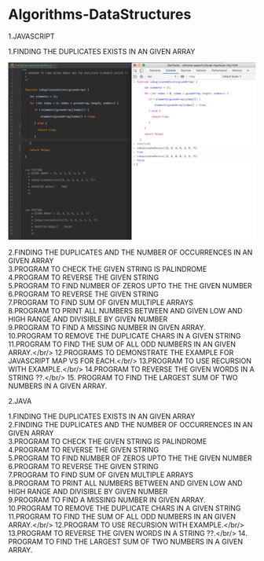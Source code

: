 # Algorithms-DataStructures

1.JAVASCRIPT 

1.FINDING THE DUPLICATES EXISTS IN AN GIVEN ARRAY <br />

![alt text](https://github.com/GaneshMadhuDev/Algorithms-DataStructures/blob/master/JAVASCRIPT/Test/ScreenShots/isDuplicatesExists.png?raw=true)

2.FINDING THE DUPLICATES AND THE NUMBER OF OCCURRENCES IN AN GIVEN ARRAY <br />
3.PROGRAM TO CHECK  THE GIVEN STRING IS PALINDROME <br />
4.PROGRAM TO REVERSE THE GIVEN STRING <br />
5.PROGRAM TO FIND NUMBER OF ZEROS UPTO THE THE GIVEN NUMBER <br />
6.PROGRAM TO REVERSE THE GIVEN STRING <br/>
7.PROGRAM TO FIND SUM OF GIVEN MULTIPLE ARRAYS <br/>
8.PROGRAM TO PRINT ALL NUMBERS BETWEEN AND GIVEN LOW AND HIGH RANGE AND DIVISIBLE BY GIVEN NUMBER <br/>
9.PROGRAM TO FIND A MISSING NUMBER IN GIVEN ARRAY. <br/>
10.PROGRAM TO REMOVE THE DUPLICATE CHARS IN A GIVEN STRING <br/>
11.PROGRAM TO FIND THE SUM OF ALL ODD NUMBERS IN AN GIVEN ARRAY.</br/>
12.PROGRAMS TO DEMONSTRATE THE EXAMPLE FOR JAVASCRIPT MAP VS FOR EACH.</br/>
13.PROGRAM TO USE RECURSION WITH EXAMPLE.</br/>
14.PROGRAM TO REVERSE THE GIVEN WORDS IN A STRING ??.</br/>
15. PROGRAM TO FIND THE LARGEST SUM OF TWO NUMBERS IN A GIVEN ARRAY. </br>


2.JAVA

1.FINDING THE DUPLICATES EXISTS IN AN GIVEN ARRAY <br />
2.FINDING THE DUPLICATES AND THE NUMBER OF OCCURRENCES IN AN GIVEN ARRAY <br />
3.PROGRAM TO CHECK  THE GIVEN STRING IS PALINDROME <br />
4.PROGRAM TO REVERSE THE GIVEN STRING <br />
5.PROGRAM TO FIND NUMBER OF ZEROS UPTO THE THE GIVEN NUMBER <br />
6.PROGRAM TO REVERSE THE GIVEN STRING <br/>
7.PROGRAM TO FIND SUM OF GIVEN MULTIPLE ARRAYS <br/>
8.PROGRAM TO PRINT ALL NUMBERS BETWEEN AND GIVEN LOW AND HIGH RANGE AND DIVISIBLE BY GIVEN NUMBER <br/>
9.PROGRAM TO FIND A MISSING NUMBER IN GIVEN ARRAY. <br/>
10.PROGRAM TO REMOVE THE DUPLICATE CHARS IN A GIVEN STRING <br/>
11.PROGRAM TO FIND THE SUM OF ALL ODD NUMBERS IN AN GIVEN ARRAY.</br/>
12.PROGRAM TO USE RECURSION WITH EXAMPLE.</br/>
13.PROGRAM TO REVERSE THE GIVEN WORDS IN A STRING ??.</br/>
14. PROGRAM TO FIND THE LARGEST SUM OF TWO NUMBERS IN A GIVEN ARRAY. </br>